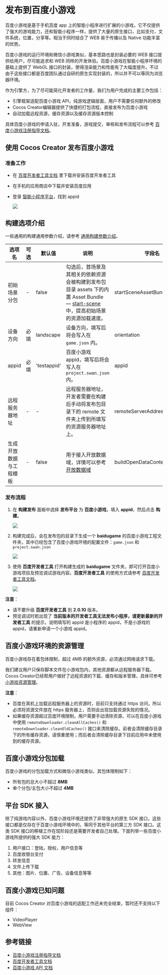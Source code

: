 # 发布到百度小游戏

百度小游戏是基于手机百度 app 上的智能小程序进行扩展的小游戏，它不仅提供了强大的游戏能力，还和智能小程序一样，提供了大量的原生接口，比如支付，文件系统，位置，分享等。相当于同时结合了 WEB 易于传播以及 Native 功能丰富的优势。

百度小游戏的运行环境和微信小游戏类似，基本思路也是封装必要的 WEB 接口提供给用户，尽可能追求和 WEB 同样的开发体验。百度小游戏在智能小程序环境的基础上提供了 WebGL 接口的封装，使得渲染能力和性能有了大幅度提升。不过由于这些接口都是百度团队通过自研的原生实现封装的，所以并不可以等同为浏览器环境。

作为引擎方，为了尽可能简化开发者的工作量，我们为用户完成的主要工作包括：

- 引擎框架适配百度小游戏 API，纯游戏逻辑层面，用户不需要任何额外的修改
- Cocos Creator编辑器提供了快捷的打包流程，直接发布为百度小游戏
- 自动加载远程资源，缓存资源以及缓存资源版本控制

具体百度小游戏的申请入驻，开发准备，游戏提交，审核和发布流程可以参考 [百度小游戏注册指导文档](https://smartprogram.baidu.com/docs/game/)。

## 使用 Cocos Creator 发布百度小游戏

### 准备工作

- 在 [百度开发者工具文档](https://smartprogram.baidu.com/docs/game/tutorials/howto/dev/) 里下载并安装百度开发者工具
- 在手机的应用商店中下载并安装百度应用
- 登录 [智能小程序平台](https://smartprogram.baidu.com/developer/index.html)，找到 appid

    ![](./publish-baidugame/appid.png)

## 构建选项介绍

一些通用的构建通用参数介绍，请参考 [通用构建参数介绍](build-options.md)。

选项名 | 可选 | 默认值 | 说明 | 字段名
| - | - | - | - | -
初始场景分包 | - | false | 勾选后，首场景及其相关的依赖资源会被构建到发布包目录 assets 下的内置 Asset Bundle — [start-scene](../../asset/bundle.md#内置-Asset-Bundle) 中，提高初始场景的资源加载速度。 | startSceneAssetBundle
设备方向 | 必填 | landscape | 设备方向，填写后将会写入在 `game.json` 内。| orientation
appid | 必填 | 'testappid' | 百度小游戏 appid，填写后将会写入在 `project.swan.json` 内。| appid
远程服务器地址 | - | - | 远程服务器地址，开发者需要在构建后手动将发布包目录下的 remote 文件夹上传到所填写的资源服务器地址上。 | remoteServerAddress
生成开放数据与工程模板 | - | false | 用于接入开放数据域，详情可以参考[开放数据域](./build-open-data-context.md) | buildOpenDataContextTemplate

### 发布流程

1. 在 **构建发布** 面板中选择 **发布平台** 为 **百度小游戏**，填入 **appid**，然后点击 **构建**。

    ![](./publish-baidugame/build.png)
2. 构建完成后，会在发布包的目录下生成一个 **baidugame** 的百度小游戏工程文件夹，其中已经包含了百度小游戏环境的配置文件：`game.json` 和 `project.swan.json`

    ![](./publish-baidugame/package.png)
3. 使用 **百度开发者工具** 打开构建生成的 **baidugame** 文件夹，即可打开百度小游戏项目及预览调试游戏内容。**百度开发者工具** 的使用方式请参考 [百度开发者工具文档](https://smartprogram.baidu.com/docs/game/tutorials/howto/dev/)。

    ![](./publish-baidugame/preview.png)

**注意**：

- 请不要升级 **百度开发者工具** 到 **2.0.10** 版本。
- 预览调试时若出现了 **当前版本的开发者工具无法发布小程序，请更新最新的开发者工具** 的提示，说明填写的 appid 是小程序的 appid，不是小游戏的 appid，请重新申请一个小游戏 appid。

## 百度小游戏环境的资源管理

百度小游戏存在着包体限制，超过 4MB 的额外资源，必须通过网络请求下载。

我们建议用户只保存脚本文件在小游戏包内，其他资源都从远程服务器下载。Cocos Creator已经帮用户做好了远程资源的下载、缓存和版本管理，具体可参考 [小游戏资源管理](./asset.md#小游戏环境的资源管理)。

**注意**：

- 百度在真机上加载远程服务器上的资源时，目前只支持通过 https 访问，所以必须将资源文件放在 https 服务器上，否则会出现加载资源失败的情况。
- 如果缓存资源超过百度环境限制，用户需要手动清除资源，可以在百度小游戏中使用 `remoteDownloader.cleanAllCaches()` 和 `remoteDownloader.cleanOldCaches()` 接口来清除缓存。前者会清除缓存目录下的所有缓存资源，请慎重使用；而后者会清除缓存目录下目前应用中未使用到的缓存资源。

## 百度小游戏分包加载

百度小游戏的分包加载方式和微信小游戏类似，其包体限制如下：

- 所有包的总大小不超过 **8MB**
- 单个分包/主包大小不超过 **4MB**

## 平台 SDK 接入

除了纯游戏内容以外，百度小游戏环境还提供了非常强大的原生 SDK 接口，这些接口都是仅存在于百度小游戏环境中的，等同于其他平台的第三方 SDK 接口。这类 SDK 接口的移植工作在现阶段还是需要开发者自己处理。下面列举一些百度小游戏所提供的强大 SDK 能力：

1. 用户接口：登陆，授权，用户信息等
2. 百度收银台支付
3. 转发信息
4. 文件上传下载
5. 其他：图片、位置、广告、设备信息等等

## 百度小游戏已知问题

目前 Cocos Creator 对百度小游戏的适配工作还未完全结束，暂时还不支持以下组件：

- VideoPlayer
- WebView

## 参考链接

- [百度小游戏注册指导文档](https://smartprogram.baidu.com/docs/game/)
- [百度开发者工具文档](https://smartprogram.baidu.com/docs/game/tutorials/howto/dev/)
- [百度小游戏 API 文档](https://smartprogram.baidu.com/docs/game/api/openApi/authorize/)
